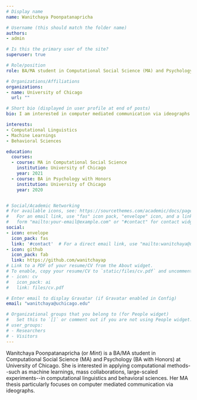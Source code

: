 ```yaml
---
# Display name
name: Wanitchaya Poonpatanapricha

# Username (this should match the folder name)
authors:
- admin

# Is this the primary user of the site?
superuser: true

# Role/position
role: BA/MA student in Computational Social Science (MA) and Psychology (BA)

# Organizations/Affiliations
organizations:
- name: University of Chicago
  url: ""

# Short bio (displayed in user profile at end of posts)
bio: I am interested in computer mediated communication via ideographs and behavioral sciences in general.

interests:
- Computational Linguistics
- Machine Learnings
- Behavioral Sciences

education:
  courses:
  - course: MA in Computational Social Science
    institution: University of Chicago
    year: 2021
  - course: BA in Psychology with Honors
    institution: University of Chicago
    year: 2020


# Social/Academic Networking
# For available icons, see: https://sourcethemes.com/academic/docs/page-builder/#icons
#   For an email link, use "fas" icon pack, "envelope" icon, and a link in the
#   form "mailto:your-email@example.com" or "#contact" for contact widget.
social:
- icon: envelope
  icon_pack: fas
  link: '#contact'  # For a direct email link, use "mailto:wanitchaya@uchicago.edu".
- icon: github
  icon_pack: fab
  link: https://github.com/wanitchayap
# Link to a PDF of your resume/CV from the About widget.
# To enable, copy your resume/CV to `static/files/cv.pdf` and uncomment the lines below.
# - icon: cv
#   icon_pack: ai
#   link: files/cv.pdf

# Enter email to display Gravatar (if Gravatar enabled in Config)
email: "wanitchaya@uchicago.edu"

# Organizational groups that you belong to (for People widget)
#   Set this to `[]` or comment out if you are not using People widget.
# user_groups:
# - Researchers
# - Visitors
---
```


Wanitchaya Poonpatanapricha (or *Mint*) is a BA/MA student in Computational Social Science (MA) and Psychology (BA with Honors) at University of Chicago. She is interested in applying computational methods--such as machine learnings, mass collaborations, large-scaled experiments--in computational linguistics and behavioral sciences. Her MA thesis particularly focuses on computer mediated communication via ideographs.
